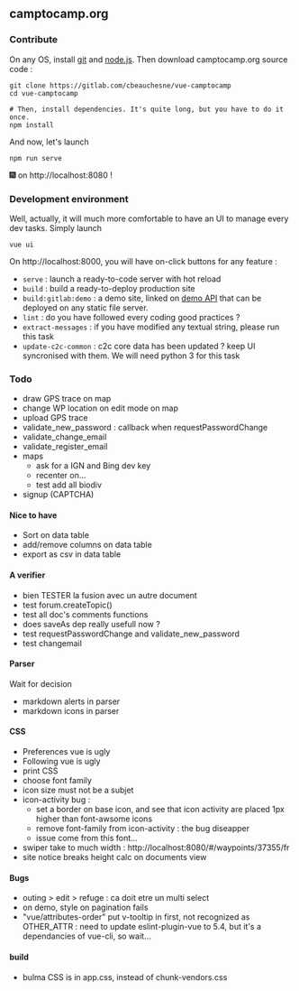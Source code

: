## camptocamp.org

### Contribute

On any OS, install [git](https://git-scm.com/) and [node.js](https://nodejs.org/en/). Then download camptocamp.org source code :

```
git clone https://gitlab.com/cbeauchesne/vue-camptocamp
cd vue-camptocamp

# Then, install dependencies. It's quite long, but you have to do it once.
npm install
```

And now, let's launch
```
npm run serve
```

:fireworks: on http://localhost:8080 !


### Development environment

Well, actually, it will much more comfortable to have an UI to manage every dev tasks. Simply launch
```
vue ui
```

On http://localhost:8000, you will have on-click buttons for any feature :

* `serve` : launch a ready-to-code server with hot reload
* `build` : build a ready-to-deploy production site
* `build:gitlab:demo` : a demo site, linked on [demo API](https://api.demov6.camptocamp.org/) that can be deployed on any static file server.
* `lint` : do you have followed every coding good practices ?
* `extract-messages` : if you have modified any textual string, please run this task
* `update-c2c-common` : c2c core data has been updated ? keep UI syncronised with them. We will need python 3 for this task


### Todo

* draw GPS trace on map
* change WP location on edit mode on map
* upload GPS trace
* validate_new_password : callback when requestPasswordChange
* validate_change_email
* validate_register_email
* maps
    * ask for a IGN and Bing dev key
    * recenter on...
    * test add all biodiv
* signup (CAPTCHA)

#### Nice to have

* Sort on data table
* add/remove columns on data table
* export as csv in data table

#### A verifier

* bien TESTER la fusion avec un autre document
* test forum.createTopic()
* test all doc's comments functions
* does saveAs dep really usefull now ?
* test requestPasswordChange and validate_new_password
* test changemail

#### Parser

Wait for decision

* markdown alerts in parser
* markdown icons in parser

#### CSS

* Preferences vue is ugly
* Following vue is ugly
* print CSS
* choose font family
* icon size must not be a subjet
* icon-activity bug :
  * set a border on base icon, and see that icon activity are placed 1px higher
    than font-awsome icons
  * remove font-family from icon-activity : the bug diseapper
  * issue come from this font...
* swiper take to much width : http://localhost:8080/#/waypoints/37355/fr
* site notice breaks height calc on documents view

#### Bugs
* outing > edit > refuge : ca doit etre un multi select
* on demo, style on pagination fails
* "vue/attributes-order" put v-tooltip in first, not recognized as OTHER_ATTR :
     need to update eslint-plugin-vue to 5.4, but it's a dependancies of vue-cli, so wait...

#### build

* bulma CSS is in app.css, instead of chunk-vendors.css
